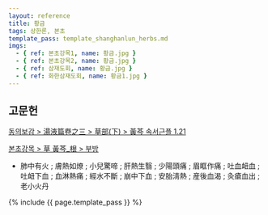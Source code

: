 ```yaml
---
layout: reference
title: 황금
tags: 상한론, 본초
template_pass: template_shanghanlun_herbs.md
imgs:
  - { ref: 본초강목1, name: 황금.jpg }
  - { ref: 본초강목2, name: 황금.jpg }
  - { ref: 삼재도회, name: 황금.jpg }
  - { ref: 화한삼재도회, name: 황금1.jpg }
---
```



## 고문헌

[동의보감 > 湯液篇卷之三 > 草部(下) >  黃芩 속서근플 1.21](https://mediclassics.kr/books/8/volume/22/#content_141)

[본초강목 > 草	黃芩_根 > 부방]()

* 肺中有火 ; 膚熱如燎 ; 小兒驚啼 ; 肝熱生翳 ; 少陽頭痛 ; 眉眶作痛 ; 吐血衄血 ; 吐衄下血 ; 血淋熱痛 ; 經水不斷 ; 崩中下血 ; 安胎淸熱 ; 産後血渴 ; 灸瘡血出 ; 老小火丹


{% include {{ page.template_pass }} %}
